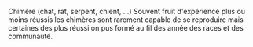 Chimère (chat, rat, serpent, chient, ...)
Souvent fruit d'expérience plus ou moins réussis les chimères sont rarement capable de se reproduire mais certaines des plus réussi on pus formé au fil des année des races et des communauté.